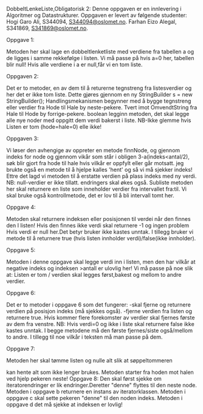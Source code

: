 DobbeltLenkeListe,Obligatorisk 2:
Denne oppgaven er en innlevering i Algoritmer og Datastrukturer. 
Oppgaven er levert av følgende studenter:
Hogi Garo Ali, S344094, S344094@oslomet.no.
Farhan Eizo Alegal, S341869, S341869@oslomet.no.

Oppgave 1:

Metoden her skal lage en dobbeltlenketliste med verdiene
fra tabellen a og de ligges i samme rekkefølge i listen.
Vi må passe på hvis a=0 her, tabellen blir null!
Hvis alle verdiene i a er null,får vi en tom liste.

Oppgaven 2:

Det er to metoder, en av dem til å returerne tegnstreng
fra listesverdier og her det er ikke tom liste.
Dette gjøres gjennom en ny    StringBuilder s = new StringBuilder();
Handlingsmekanismen begynner med å bygge tegnstreng eller
verdier fra Hode til Hale by neste-pekere.
Tvert imot OmvendtString fra Hale til Hode by forrige-pekere.
 boolean legginn metoden, det skal legge alle nye noder med
 oppgitt dem verdi bakerst i liste.
NB-Ikke glemme hvis Listen er tom (hode=hale=0) elle ikke!

Oppgaven 3:

Vi løser den avhengige av oppreter en metode finnNode, og gjennom indeks
for node og gjennom vikår som står i obligen 3-a(indeks<antal/2), søk 
blir gjort fra hode til hale hvis vilkår er oppfylt eller går motsatt.
jeg brukte også en metode til å hjelpe kalles 'hent' og så vi må sjekker indeks!
Ettre det lagd vi metoden til å erstatte verdien på plass indeks med ny verdi.
NB:
null-verdier er ikke tillatt.
endringers skal økes også.
Subliste metoden her skal returnere en liste som inneholder verdier fra intervallet fra:til.
Vi skal bruke også kontrollmetode, det er lov til å bli intervall tomt her.

Oppgave 4:

Metoden skal returnere indeksen eller posisjonen til verdei når 
den finnes den I listen!
Hvis den finnes ikke verdi skal returnere -1 og ingen problem Hvis
verdi er null her.Det betyr bruker ikke kastes unntak.
I tillegg bruker vi metode til å returnere true (hvis listen innholder verdi)/false(ikke innholder).

Oppgave 5:

Metoden i denne oppgave skal legge verdi inn i listen, men
den har vilkår at negative indeks og indeksen >antall er ulovlig her!
Vi må passe på noe slik at:
Listen er tom / verdien skal legges først,bakest og mellom to andre verdier.

Oppgave 6:

Det er to metoder i oppgave 6 som det fungerer:
-skal fjerne og returnere verdien på posisjon indeks (må sjekkes også).
-fjerne verdien fra listen og returnere true.
Hvis kommer flere forekomster av verdier skal fjernes første av dem fra venstre.
NB:
Hvis verdi=0 og ikke i liste skal returnere false ikke kastes unntak.
I begge metodene må den første fjernes/siste også/mellom to andre.
I tillegg til noe vilkår i teksten må man passe på dem.

Oppgave 7:

Metoden her skal tømme listen og nulle alt slik at søppeltommeren

kan hente alt som ikke lenger brukes.
Metoden starter fra hoden mot halen ved hjelp pekeren neste!
Oppgave 8:
Den skal først sjekke om iteratorendringer er lik endringer.Deretter "denne" flyttes til den neste node.
Metoden i oppgave b returnere en instans av iteratorklassen.
Metoden i oppgave c skal sette pekeren "denne" til den noden indeks.
Metoden i oppgave d det må sjekke at indeksen er lovlig!
